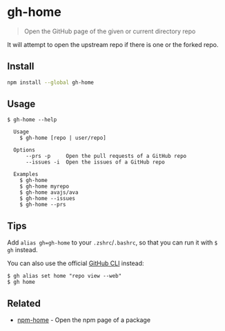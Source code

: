 # gh-home

> Open the GitHub page of the given or current directory repo

It will attempt to open the upstream repo if there is one or the forked repo.

## Install

```sh
npm install --global gh-home
```

## Usage

```
$ gh-home --help

  Usage
    $ gh-home [repo | user/repo]

  Options
	  --prs -p	   Open the pull requests of a GitHub repo
	  --issues -i  Open the issues of a GitHub repo

  Examples
    $ gh-home
    $ gh-home myrepo
    $ gh-home avajs/ava
    $ gh-home --issues
    $ gh-home --prs
```

## Tips

Add `alias gh=gh-home` to your `.zshrc`/`.bashrc`, so that you can run it with `$ gh` instead.

You can also use the official [GitHub CLI](https://github.com/cli/cli) instead:

```
$ gh alias set home "repo view --web"
$ gh home
```

## Related

- [npm-home](https://github.com/sindresorhus/npm-home) - Open the npm page of a package

